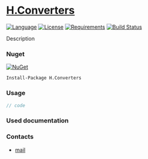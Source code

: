 # [H.Converters](https://github.com/HavenDV/H.Converters/) 

[![Language](https://img.shields.io/badge/language-C%23-blue.svg?style=flat-square)](https://github.com/HavenDV/H.Converters/search?l=C%23&o=desc&s=&type=Code) 
[![License](https://img.shields.io/github/license/HavenDV/H.Converters.svg?label=License&maxAge=86400)](LICENSE.md) 
[![Requirements](https://img.shields.io/badge/Requirements-.NET%20Standard%202.0-blue.svg)](https://github.com/dotnet/standard/blob/master/docs/versions/netstandard2.0.md)
[![Build Status](https://github.com/HavenDV/H.Converters/workflows/.NET%20Core/badge.svg?branch=master)](https://github.com/HavenDV/H.Converters/actions?query=workflow%3A%22.NET+Core%22)

Description

### Nuget

[![NuGet](https://img.shields.io/nuget/dt/H.Converters.svg?style=flat-square&label=H.Converters)](https://www.nuget.org/packages/H.Converters/)

```
Install-Package H.Converters
```

### Usage

```cs
// code
```

### Used documentation

### Contacts
* [mail](mailto:havendv@gmail.com)
